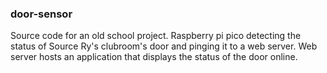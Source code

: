 ### door-sensor

Source code for an old school project.
Raspberry pi pico detecting the status of Source Ry's clubroom's door and pinging it to a web server.
Web server hosts an application that displays the status of the door online.
